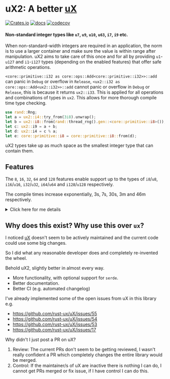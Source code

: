 # uX2: A better [uX](https://github.com/rust-ux/uX)

[![Crates.io](https://img.shields.io/crates/v/ux2)](https://crates.io/crates/ux2)
[![docs](https://img.shields.io/crates/v/ux2?color=yellow&label=docs)](https://docs.rs/ux2)
[![codecov](https://codecov.io/gh/JonathanWoollett-Light/ux2/branch/master/graph/badge.svg?token=II1xtnbCDX)](https://codecov.io/gh/JonathanWoollett-Light/ux2)

#### Non-standard integer types like `u7`, `u9`, `u10`, `u63`, `i7`, `i9` etc.

When non-standard-width integers are required in an application, the norm is to use a larger container and make sure the value is within range after manipulation. uX2 aims to take care of this once and for all by providing `u1`-`u127` and `i1`-`i127` types (depending on the enabled features) that offer safe arithmetic operations.

`<core::primitive::i32 as core::ops::Add<core::primitive::i32>>::add` can panic in `Debug` or overflow in `Release`, `<ux2::i32 as core::ops::Add<ux2::i32>>::add` cannot panic or overflow in `Debug` or `Release`, this is because it returns `ux2::i33`. This is applied for all operations and combinations of types in `ux2`. This allows for more thorough compile time type checking.

```rust
use rand::Rng;
let a = ux2::i4::try_from(3i8).unwrap();
let b = ux2::i8::from(rand::thread_rng().gen::<core::primitive::i8>());
let c: ux2::i9 = a + b;
let d: ux2::i4 = c % a;
let e: core::primitive::i8 = core::primitive::i8::from(d);
```

uX2 types take up as much space as the smallest integer type that can contain them.

## Features

The `8`, `16`, `32`, `64` and `128` features enable support up to the types of `i8`/`u8`, `i16`/`u16`, `i32`/`u32`, `i64`/`u64` and `i128`/`u128` respectively.

The compile times increase exponentially, 3s, 7s, 30s, 3m and 46m respectively.

<details>
  <summary>Click here for me details</summary>

    ```bash
    jonathan@jonathan-System-Product-Name:~/Projects/ux2/ux2$ cargo clean
    jonathan@jonathan-System-Product-Name:~/Projects/ux2/ux2$ cargo build --no-default-features --features 8
    Compiling proc-macro2 v1.0.56
    Compiling unicode-ident v1.0.8
    Compiling quote v1.0.26
    Compiling ux2-macros v0.7.0 (/home/jonathan/Projects/ux2/ux2-macros)
    Compiling ux2 v0.7.0 (/home/jonathan/Projects/ux2/ux2)
        Finished dev [unoptimized + debuginfo] target(s) in 3.00s
    jonathan@jonathan-System-Product-Name:~/Projects/ux2/ux2$ cargo clean
    jonathan@jonathan-System-Product-Name:~/Projects/ux2/ux2$ cargo build --no-default-features --features 16
    Compiling proc-macro2 v1.0.56
    Compiling quote v1.0.26
    Compiling unicode-ident v1.0.8
    Compiling ux2-macros v0.7.0 (/home/jonathan/Projects/ux2/ux2-macros)
    Compiling ux2 v0.7.0 (/home/jonathan/Projects/ux2/ux2)
        Finished dev [unoptimized + debuginfo] target(s) in 7.36s
    jonathan@jonathan-System-Product-Name:~/Projects/ux2/ux2$ cargo clean
    jonathan@jonathan-System-Product-Name:~/Projects/ux2/ux2$ cargo build --no-default-features --features 32
    Compiling proc-macro2 v1.0.56
    Compiling unicode-ident v1.0.8
    Compiling quote v1.0.26
    Compiling ux2-macros v0.7.0 (/home/jonathan/Projects/ux2/ux2-macros)
    Compiling ux2 v0.7.0 (/home/jonathan/Projects/ux2/ux2)
        Finished dev [unoptimized + debuginfo] target(s) in 29.96s
    jonathan@jonathan-System-Product-Name:~/Projects/ux2/ux2$ cargo clean
    jonathan@jonathan-System-Product-Name:~/Projects/ux2/ux2$ cargo build --no-default-features --features 64
    Compiling proc-macro2 v1.0.56
    Compiling unicode-ident v1.0.8
    Compiling quote v1.0.26
    Compiling ux2-macros v0.7.0 (/home/jonathan/Projects/ux2/ux2-macros)
    Compiling ux2 v0.7.0 (/home/jonathan/Projects/ux2/ux2)
        Finished dev [unoptimized + debuginfo] target(s) in 3m 26s
    jonathan@jonathan-System-Product-Name:~/Projects/ux2/ux2$ cargo clean
    jonathan@jonathan-System-Product-Name:~/Projects/ux2/ux2$ cargo build --no-default-features --features 128
    Compiling proc-macro2 v1.0.56
    Compiling unicode-ident v1.0.8
    Compiling quote v1.0.26
    Compiling ux2-macros v0.7.0 (/home/jonathan/Projects/ux2/ux2-macros)
    Compiling ux2 v0.7.0 (/home/jonathan/Projects/ux2/ux2)
        Finished dev [unoptimized + debuginfo] target(s) in 46m 22s
    ```
</details>

## Why does this exist? Why use this over `ux`?

I noticed [uX](https://github.com/rust-ux/uX) doesn't seem to be actively maintained and the current code
could use some big changes.

So I did what any reasonable developer does and completely re-invented the wheel.

Behold uX2, slightly better in almost every way.

- More functionality, with optional support for `serde`.
- Better documentation.
- Better CI (e.g. automated changelog)

I've already implemented some of the open issues from uX in this library e.g.
- https://github.com/rust-ux/uX/issues/55
- https://github.com/rust-ux/uX/issues/54
- https://github.com/rust-ux/uX/issues/53
- https://github.com/rust-ux/uX/issues/17

Why didn't I just post a PR on uX?
1. Review: The current PRs don't seem to be getting reviewed, I wasn't really confident a PR which completely changes the entire library would be merged.
2. Control: If the maintainer/s of uX are inactive there is nothing I can do, I cannot get PRs merged or fix issue, if I have control I can do this.

